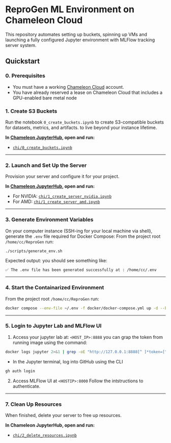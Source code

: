 # ReproGen ML Environment on Chameleon Cloud

This repository automates setting up buckets, spinning up VMs and launching a fully configured Jupyter environment with MLFlow tracking server system.

## Quickstart

### 0. Prerequisites
- You must have a working [Chameleon Cloud](https://chameleoncloud.org) account.
- You have already reserved a lease on Chameleon Cloud that includes a GPU-enabled bare metal node

### 1. Create S3 Buckets

Run the notebook `0_create_buckets.ipynb` to create S3-compatible buckets for datasets, metrics, and artifacts. to live beyond your instance lifetime. 

**In [Chameleon JupyterHub](https://jupyter.chameleoncloud.org/hub/), open and run:**

- [`chi/0_create_buckets.ipynb`](chi/0_create_buckets.ipynb)

---

### 2. Launch and Set Up the Server

Provision your server and configure it for your project.

**In [Chameleon JupyterHub](https://jupyter.chameleoncloud.org/hub/), open and run:**

- For NVIDIA: [`chi/1_create_server_nvidia.ipynb`](chi/1_create_server_nvidia.ipynb)
- For AMD:  [`chi/1_create_server_amd.ipynb`](chi/1_create_server_amd.ipynb)

---

### 3. Generate Environment Variables

On your computer instance (SSH-ing for your local machine via shell), generate the `.env` file required for Docker Compose:
From the project root `/home/cc/ReproGen` run:

```sh
./scripts/generate_env.sh
```

Expected output: you should see something like:

`✅ The .env file has been generated successfully at : /home/cc/.env`

---

### 4. Start the Containarized Environment

From the project root `/home/cc/ReproGen` run:

```sh
docker compose --env-file ~/.env -f docker/docker-compose.yml up -d --build
```

---

### 5. Login to Jupyter Lab and MLFlow UI

1. Access your jupyter lab at:  `<HOST_IP>:8888` you can grap the token from running image using the command:

```sh 
docker logs jupyter 2>&1 | grep -oE "http://127.0.0.1:8888[^ ]*token=[^ ]*"
```

- In the Jupyter terminal, log into GitHub using the CLI

```sh
gh auth login
```
2. Access MLFlow UI at `<HOSTIP>:8000`
Follow the intstructions to authenticate.

---

### 7. Clean Up Resources

When finished, delete your server to free up resources.

**In Chameleon JupyterHub, open and run:**

- [`chi/2_delete_resources.ipynb`](chi/2_delete_resources.ipynb)